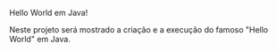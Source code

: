 Hello World em Java!

Neste projeto será mostrado a criação e a execução do famoso "Hello World" em Java.